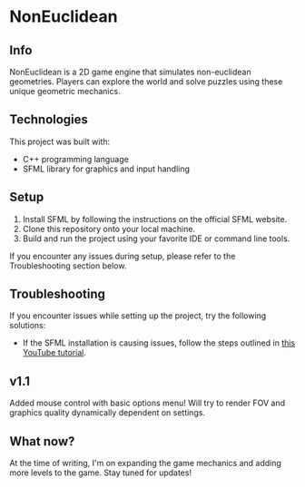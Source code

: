 # NonEuclidean

## Info
NonEuclidean is a 2D game engine that simulates non-euclidean geometries. Players can explore the world and solve puzzles using these unique geometric mechanics.

## Technologies
This project was built with:
* C++ programming language
* SFML library for graphics and input handling

## Setup
1. Install SFML by following the instructions on the official SFML website.
2. Clone this repository onto your local machine.
3. Build and run the project using your favorite IDE or command line tools.

If you encounter any issues during setup, please refer to the Troubleshooting section below.

## Troubleshooting
If you encounter issues while setting up the project, try the following solutions:
* If the SFML installation is causing issues, follow the steps outlined in [this YouTube tutorial](https://www.youtube.com/watch?v=lFzpkvrscs4).

## v1.1
Added mouse control with basic options menu! Will try to render FOV and graphics quality dynamically dependent on settings.

## What now?
At the time of writing, I'm  on expanding the game mechanics and adding more levels to the game. Stay tuned for updates!
